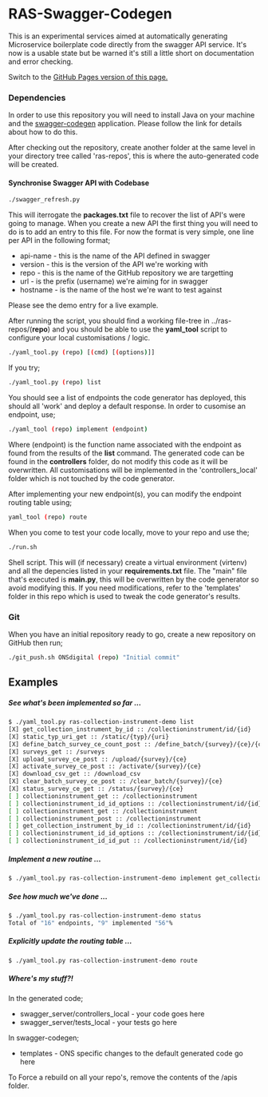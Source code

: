 # RAS-Swagger-Codegen

This is an experimental services aimed at automatically generating Microservice boilerplate code directly from the swagger API service. It's now is a usable state but be warned it's still a little short on documentation and error checking.

Switch to the [GitHub Pages version of this page.](https://onsdigital.github.io/ras-swagger-codegen/)

### Dependencies

In order to use this repository you will need to install Java on your machine and the [swagger-codegen](https://github.com/swagger-api/swagger-codegen) application. Please follow the link for details about how to do this.

After checking out the repository, create another folder at the same level in your directory tree called 'ras-repos', this is where the auto-generated code will be created.

#### Synchronise Swagger API with Codebase

```bash
./swagger_refresh.py
```

This will iterrogate the **packages.txt** file to recover the list of API's were going to manage. When you create a new API the first thing you will need to do is to add an entry to this file. For now the format is very simple, one line per API in the following format;

* api-name - this is the name of the API defined in swagger
* version  - this is the version of the API we're working with
* repo     - this is the name of the GitHub repository we are targetting
* url      - is the prefix (username) we're aiming for in swagger
* hostname - is the name of the host we're want to test against

Please see the demo entry for a live example.

After running the script, you should find a working file-tree in ../ras-repos/(**repo**) and you should be able to
use the **yaml_tool** script to configure your local customisations / logic.

```bash
./yaml_tool.py (repo) [(cmd) [(options)]]
```
If you try;

```bash
./yaml_tool.py (repo) list
```
You should see a list of endpoints the code generator has deployed, this should all 'work' and deploy a default response. In order to cusomise an endpoint, use;

```bash
./yaml_tool (repo) implement (endpoint)
```

Where (endpoint) is the function name associated with the endpoint as found from the results of the **list** command. The generated code can be found in the **controllers** folder, do not modify this code as it will be overwritten. All customisations will be implemented in the 'controllers_local' folder which is not touched by the code generator.

After implementing your new endpoint(s), you can modify the endpoint routing table using;

```bash
yaml_tool (repo) route
```

When you come to test your code locally, move to your repo and use the;

```bash
./run.sh
```

Shell script. This will (if necessary) create a virtual environment (virtenv) and all the depencies listed in your **requirements.txt** file. The "main" file that's executed is **__main__.py**, this will be overwritten by the code generator so avoid modifying this. If you need modifications, refer to the 'templates' folder in this repo which is used to tweak the code generator's results.

### Git

When you have an initial repository ready to go, create a new repository on GitHub then run;

```bash
./git_push.sh ONSdigital (repo) "Initial commit"
```

## Examples

##### See what's been implemented so far ...

```bash
$ ./yaml_tool.py ras-collection-instrument-demo list
[X] get_collection_instrument_by_id :: /collectioninstrument/id/{id}
[X] static_typ_uri_get :: /static/{typ}/{uri}
[X] define_batch_survey_ce_count_post :: /define_batch/{survey}/{ce}/{count}
[X] surveys_get :: /surveys
[X] upload_survey_ce_post :: /upload/{survey}/{ce}
[X] activate_survey_ce_post :: /activate/{survey}/{ce}
[X] download_csv_get :: /download_csv
[X] clear_batch_survey_ce_post :: /clear_batch/{survey}/{ce}
[X] status_survey_ce_get :: /status/{survey}/{ce}
[ ] collectioninstrument_get :: /collectioninstrument
[ ] collectioninstrument_id_id_options :: /collectioninstrument/id/{id}
[ ] collectioninstrument_get :: /collectioninstrument
[ ] collectioninstrument_post :: /collectioninstrument
[ ] get_collection_instrument_by_id :: /collectioninstrument/id/{id}
[ ] collectioninstrument_id_id_options :: /collectioninstrument/id/{id}
[ ] collectioninstrument_id_id_put :: /collectioninstrument/id/{id}
```

##### Implement a new routine ...
```bash
$ ./yaml_tool.py ras-collection-instrument-demo implement get_collection_instrument_by_id
```

##### See how much we've done ...
```bash
$ ./yaml_tool.py ras-collection-instrument-demo status
Total of "16" endpoints, "9" implemented "56"%
```

##### Explicitly update the routing table ...
```bash
$ ./yaml_tool.py ras-collection-instrument-demo route
```
##### Where's my stuff?!

In the generated code;

* swagger_server/controllers_local - your code goes here
* swagger_server/tests_local - your tests go here

In swagger-codegen;

* templates - ONS specific changes to the default generated code go here

To Force a rebuild on all your repo's, remove the contents of the /apis folder.
